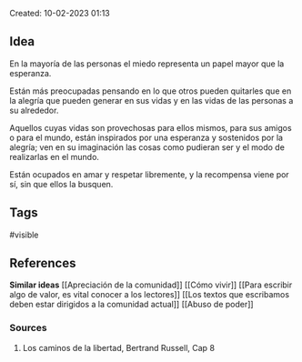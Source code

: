 Created: 10-02-2023 01:13

## <span class="pink"> **Idea** </span>
En la mayoría de las personas el miedo representa un papel mayor que la esperanza.

Están más preocupadas pensando en lo que otros pueden quitarles que en la alegría que pueden generar en sus vidas y en las vidas de las personas a su alrededor.

Aquellos cuyas vidas son provechosas para ellos mismos, para sus amigos o para el mundo, están inspirados por una esperanza y sostenidos por la alegría; ven en su imaginación las cosas como pudieran ser y el modo de realizarlas en el mundo.

Están ocupados en amar y respetar libremente, y la recompensa viene por sí, sin que ellos la busquen.

## <span class="orange"> **Tags**</span>
<span class="tag"> #visible</span> 

## <span class="green"> **References**</span>
<span class="blue"> **Similar ideas** </span>
[[Apreciación de la comunidad]]
[[Cómo vivir]]
[[Para escribir algo de valor, es vital conocer a los lectores]]
[[Los textos que escribamos deben estar dirigidos a la comunidad actual]]
[[Abuso de poder]]

### <span class="purple"> **Sources**</span>
1. Los caminos de la libertad, Bertrand Russell, Cap 8